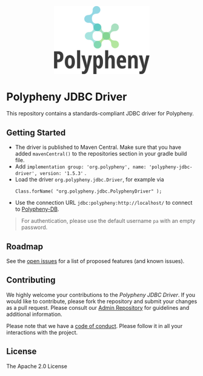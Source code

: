 <p align="center">
    <a href="https://polypheny.org/">
        <picture><source media="(prefers-color-scheme: dark)" srcset="https://raw.githubusercontent.com/polypheny/Admin/master/Logo/logo-white-text_cropped.png">
            <img width='50%' alt="Light: 'Resume application project app icon' Dark: 'Resume application project app icon'" src="https://raw.githubusercontent.com/polypheny/Admin/master/Logo/logo-transparent_cropped.png">
        </picture>
    </a>    
</p> 

# Polypheny JDBC Driver

This repository contains a standards-compliant JDBC driver for Polypheny.

## Getting Started

- The driver is published to Maven Central. Make sure that you have added `mavenCentral()` to the repositories section in your gradle build file.
- Add `implementation group: 'org.polypheny', name: 'polypheny-jdbc-driver', version: '1.5.3'` .
- Load the driver `org.polypheny.jdbc.Driver`, for example via
  ```
  Class.forName( "org.polypheny.jdbc.PolyphenyDriver" );
  ```
- Use the connection URL `jdbc:polypheny:http://localhost/` to connect to [Polypheny-DB](https://github.com/polypheny/Polypheny-DB).

> For authentication, please use the default username `pa` with an empty password.

## Roadmap
See the [open issues](https://github.com/polypheny/Polypheny-DB/labels/A-jdbc) for a list of proposed features (and known issues).

## Contributing
We highly welcome your contributions to the _Polypheny JDBC Driver_. If you would like to contribute, please fork the repository and submit your changes as a pull request. Please consult our [Admin Repository](https://github.com/polypheny/Admin) for guidelines and additional information.

Please note that we have a [code of conduct](https://github.com/polypheny/Admin/blob/master/CODE_OF_CONDUCT.md). Please follow it in all your interactions with the project.


## License
The Apache 2.0 License
